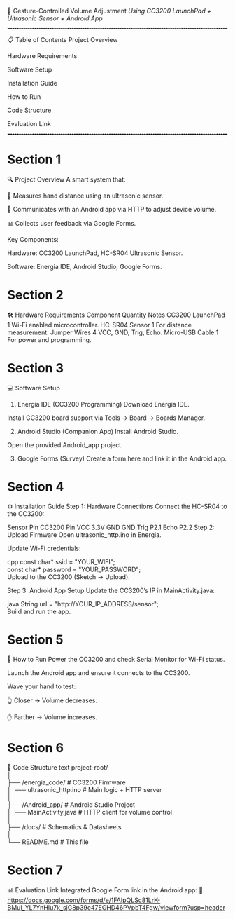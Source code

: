 🎯 Gesture-Controlled Volume Adjustment
*Using CC3200 LaunchPad + Ultrasonic Sensor + Android App*
<hr style="border: 1px dashed #ccc" />  
📋 Table of Contents
Project Overview

Hardware Requirements

Software Setup

Installation Guide

How to Run

Code Structure

Evaluation Link

<hr style="border: 1px dashed #ccc" />  

# Section 1  
🔍 Project Overview
A smart system that:

📏 Measures hand distance using an ultrasonic sensor.

📱 Communicates with an Android app via HTTP to adjust device volume.

📊 Collects user feedback via Google Forms.

Key Components:

Hardware: CC3200 LaunchPad, HC-SR04 Ultrasonic Sensor.

Software: Energia IDE, Android Studio, Google Forms.
# Section 2
🛠️ Hardware Requirements
Component	Quantity	Notes
CC3200 LaunchPad	1	Wi-Fi enabled microcontroller.
HC-SR04 Sensor	1	For distance measurement.
Jumper Wires	4	VCC, GND, Trig, Echo.
Micro-USB Cable	1	For power and programming.
# Section 3
💻 Software Setup
1. Energia IDE (CC3200 Programming)
Download Energia IDE.

Install CC3200 board support via Tools → Board → Boards Manager.

2. Android Studio (Companion App)
Install Android Studio.

Open the provided Android_app project.

3. Google Forms (Survey)
Create a form here and link it in the Android app.
# Section 4
⚙️ Installation Guide
Step 1: Hardware Connections
Connect the HC-SR04 to the CC3200:

Sensor Pin	CC3200 Pin
VCC	3.3V
GND	GND
Trig	P2.1
Echo	P2.2
Step 2: Upload Firmware
Open ultrasonic_http.ino in Energia.

Update Wi-Fi credentials:

cpp
const char* ssid = "YOUR_WIFI";  
const char* password = "YOUR_PASSWORD";  
Upload to the CC3200 (Sketch → Upload).

Step 3: Android App Setup
Update the CC3200’s IP in MainActivity.java:

java
String url = "http://YOUR_IP_ADDRESS/sensor";  
Build and run the app.
# Section 5
🚀 How to Run
Power the CC3200 and check Serial Monitor for Wi-Fi status.

Launch the Android app and ensure it connects to the CC3200.

Wave your hand to test:

👆 Closer → Volume decreases.

✋ Farther → Volume increases.


# Section 6
📂 Code Structure
text
project-root/  
│  
├── /energia_code/            # CC3200 Firmware  
│   ├── ultrasonic_http.ino    # Main logic + HTTP server  
│  
├── /Android_app/              # Android Studio Project  
│   ├── MainActivity.java      # HTTP client for volume control  
│  
├── /docs/                     # Schematics & Datasheets  
│  
└── README.md                  # This file  


# Section 7
📊 Evaluation Link
Integrated Google Form link in the Android app:
🔗 https://docs.google.com/forms/d/e/1FAIpQLSc81LrK-BMuI_YL7YnHIu7k_sjG8p39c47EGHD46PVpbT4Fgw/viewform?usp=header
